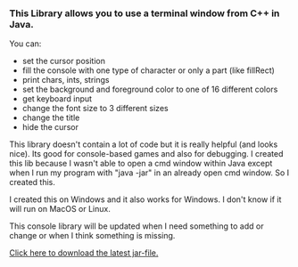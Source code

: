 ### This Library allows you to use a terminal window from C++ in Java.
You can:
- set the cursor position
- fill the console with one type of character or only a part (like fillRect)
- print chars, ints, strings
- set the background and foreground color to one of 16 different colors
- get keyboard input
- change the font size to 3 different sizes
- change the title
- hide the cursor

This library doesn't contain a lot of code but it is really helpful (and looks nice). Its good for console-based games and also for debugging. I created this lib because I wasn't able to open a cmd window within Java except when I run my program with "java -jar" in an already open cmd window. So I created this.

I created this on Windows and it also works for Windows. I don't know if it will run on MacOS or Linux.

This console library will be updated when I need something to add or change or when I think something is missing.

[Click here to download the latest jar-file.](https://github.com/Asecave/CppConsole/releases/latest/download/CppConsole.jar)

